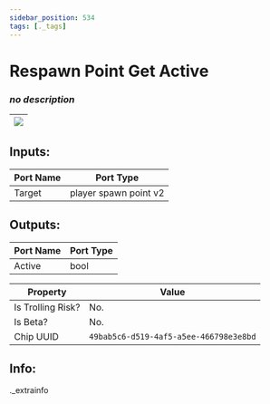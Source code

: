 ```yaml
---
sidebar_position: 534
tags: [._tags]
---
```


# Respawn Point Get Active


### *no description*

| ![](https://images-ext-2.discordapp.net/external/MPmIaQzlEPmgGWlgi-WxBBXt0Bjv_zWPkg1y1f_sy3s/https/www.recroomcircuits.com/image/circuit/absolute-value?width=206&height=108) |
|-----|

## Inputs:
| Port Name | Port Type |
|-----------|-----------|
| Target | player spawn point v2 |

## Outputs:
| Port Name | Port Type |
|-----------|-----------|
| Active | bool | 

| Property  | Value |
|-------------------|-----------|
| Is Trolling Risk? | No. |
| Is Beta? | No. |
| Chip UUID | `49bab5c6-d519-4af5-a5ee-466798e3e8bd` |

## Info:
._extrainfo